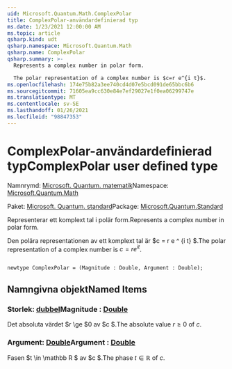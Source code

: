 ```yaml
---
uid: Microsoft.Quantum.Math.ComplexPolar
title: ComplexPolar-användardefinierad typ
ms.date: 1/23/2021 12:00:00 AM
ms.topic: article
qsharp.kind: udt
qsharp.namespace: Microsoft.Quantum.Math
qsharp.name: ComplexPolar
qsharp.summary: >-
  Represents a complex number in polar form.

  The polar representation of a complex number is $c=r e^{i t}$.
ms.openlocfilehash: 174e75b82a3ee740cd4d07e5bcd091de65bbc6b6
ms.sourcegitcommit: 71605ea9cc630e84e7ef29027e1f0ea06299747e
ms.translationtype: MT
ms.contentlocale: sv-SE
ms.lasthandoff: 01/26/2021
ms.locfileid: "98847353"
---
```

# <a name="complexpolar-user-defined-type"></a><span data-ttu-id="cfe43-102">ComplexPolar-användardefinierad typ</span><span class="sxs-lookup"><span data-stu-id="cfe43-102">ComplexPolar user defined type</span></span>

<span data-ttu-id="cfe43-103">Namnrymd: [Microsoft. Quantum. matematik](xref:Microsoft.Quantum.Math)</span><span class="sxs-lookup"><span data-stu-id="cfe43-103">Namespace: [Microsoft.Quantum.Math](xref:Microsoft.Quantum.Math)</span></span>

<span data-ttu-id="cfe43-104">Paket: [Microsoft. Quantum. standard](https://nuget.org/packages/Microsoft.Quantum.Standard)</span><span class="sxs-lookup"><span data-stu-id="cfe43-104">Package: [Microsoft.Quantum.Standard](https://nuget.org/packages/Microsoft.Quantum.Standard)</span></span>


<span data-ttu-id="cfe43-105">Representerar ett komplext tal i polär form.</span><span class="sxs-lookup"><span data-stu-id="cfe43-105">Represents a complex number in polar form.</span></span>

<span data-ttu-id="cfe43-106">Den polära representationen av ett komplext tal är $c = r e ^ {i t} $.</span><span class="sxs-lookup"><span data-stu-id="cfe43-106">The polar representation of a complex number is $c=r e^{i t}$.</span></span>

```qsharp

newtype ComplexPolar = (Magnitude : Double, Argument : Double);
```



## <a name="named-items"></a><span data-ttu-id="cfe43-107">Namngivna objekt</span><span class="sxs-lookup"><span data-stu-id="cfe43-107">Named Items</span></span>

### <a name="magnitude--double"></a><span data-ttu-id="cfe43-108">Storlek: [dubbel](xref:microsoft.quantum.lang-ref.double)</span><span class="sxs-lookup"><span data-stu-id="cfe43-108">Magnitude : [Double](xref:microsoft.quantum.lang-ref.double)</span></span>

<span data-ttu-id="cfe43-109">Det absoluta värdet $r \ge $0 av $c $.</span><span class="sxs-lookup"><span data-stu-id="cfe43-109">The absolute value $r \ge 0$ of $c$.</span></span>
### <a name="argument--double"></a><span data-ttu-id="cfe43-110">Argument: [Double](xref:microsoft.quantum.lang-ref.double)</span><span class="sxs-lookup"><span data-stu-id="cfe43-110">Argument : [Double](xref:microsoft.quantum.lang-ref.double)</span></span>

<span data-ttu-id="cfe43-111">Fasen $t \in \mathbb R $ av $c $.</span><span class="sxs-lookup"><span data-stu-id="cfe43-111">The phase $t \in \mathbb R$ of $c$.</span></span>